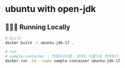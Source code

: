 # ubuntu with open-jdk

## 👨🏻‍💻 Running Locally

```bash
# build
docker build -t ubuntu-jdk-17 .

# run
# sample-container : 컨테이너이름. 원하는 이름으로 변경하기.
docker run -td --name sample-container ubuntu-jdk-17 
```
